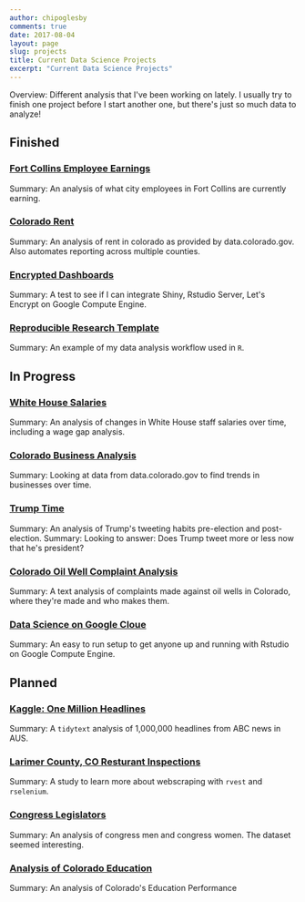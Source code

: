 ```yaml
---
author: chipoglesby
comments: true
date: 2017-08-04
layout: page
slug: projects
title: Current Data Science Projects
excerpt: "Current Data Science Projects"
---
```

Overview: Different analysis that I've been working on lately. I usually try to finish one project
before I start another one, but there's just so much data to analyze!

## Finished
### [Fort Collins Employee Earnings](http://www.chipoglesby.com/fortCollinsEmployeeEarnings/)
Summary: An analysis of what city employees in Fort Collins are currently earning.
### [Colorado Rent](http://www.chipoglesby.com/coloradoRent/analysis/)
Summary: An analysis of rent in colorado as provided by data.colorado.gov. Also automates reporting across multiple counties.
### [Encrypted Dashboards](https://github.com/chipoglesby/encryptedDashboard)
Summary: A test to see if I can integrate Shiny, Rstudio Server, Let's Encrypt on Google Compute Engine.
### [Reproducible Research Template](https://github.com/chipoglesby/reproducibleResearchTemplate)
Summary: An example of my data analysis workflow used in `R`.

## In Progress
### [White House Salaries](http://www.chipoglesby.com/whiteHouseSalaries/)
Summary: An analysis of changes in White House staff salaries over time, including a wage gap analysis.
### [Colorado Business Analysis](https://github.com/chipoglesby/coloradoBusinesses)
Summary: Looking at data from data.colorado.gov to find trends in businesses over time.
### [Trump Time](https://github.com/chipoglesby/trumpTime)
Summary: An analysis of Trump's tweeting habits pre-election and post-election. 
Summary: Looking to answer: Does Trump tweet more or less now that he's president?
### [Colorado Oil Well Complaint Analysis](https://github.com/chipoglesby/coloradoOilWellComplaints)
Summary: A text analysis of complaints made against oil wells in Colorado, where they're made and who makes them.
### [Data Science on Google Cloue](https://github.com/chipoglesby/dataScienceOnGoogleCloud)
Summary: An easy to run setup to get anyone up and running with Rstudio on Google Compute Engine.

## Planned
### [Kaggle: One Million Headlines](https://github.com/chipoglesby/kaggleOneMillionHeadlines)
Summary: A `tidytext` analysis of 1,000,000 headlines from ABC news in AUS.
### [Larimer County, CO Resturant Inspections](https://github.com/chipoglesby/larimerCountyRestaurantInspections)
Summary: A study to learn more about webscraping with `rvest` and `rselenium`.
### [Congress Legislators](https://github.com/chipoglesby/congressLegislators)
Summary: An analysis of congress men and congress women. The dataset seemed interesting.
### [Analysis of Colorado Education](https://github.com/chipoglesby/ColoradoEducation)
Summary: An analysis of Colorado's Education Performance
